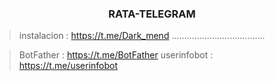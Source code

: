 <h3 align="center"> RATA-TELEGRAM </h3>

> instalacion : https://t.me/Dark_mend
> .....................................


> BotFather : https://t.me/BotFather
> userinfobot : https://t.me/userinfobot






